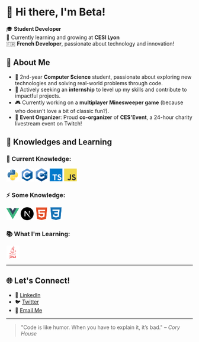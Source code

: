 # 👋 Hi there, I'm Beta!

🎓 **Student Developer**  
📍 Currently learning and growing at **CESI Lyon**  
🇫🇷 **French Developer**, passionate about technology and innovation!  

## 🚀 About Me
- 🌱 2nd-year **Computer Science** student, passionate about exploring new technologies and solving real-world problems through code.
- 💼 Actively seeking an **internship** to level up my skills and contribute to impactful projects.
- 🎮 Currently working on a **multiplayer Minesweeper game** (because who doesn't love a bit of classic fun?).
- 🌟 **Event Organizer**: Proud **co-organizer** of **CES'Event**, a 24-hour charity livestream event on Twitch!  

## 📖 Knowledges and Learning
### 🌱 Current Knowledge:
<p>
  <img src="https://github.com/devicons/devicon/blob/master/icons/python/python-original.svg" title="Python" alt="Python" width="35" height="35">
  <img src="https://github.com/devicons/devicon/blob/master/icons/c/c-original.svg" title="C" alt="C" width="35" height="35">
  <img src="https://github.com/devicons/devicon/blob/master/icons/cplusplus/cplusplus-original.svg" title="C++" alt="C++" width="35" height="35">
  <img src="https://raw.githubusercontent.com/devicons/devicon/ca28c779441053191ff11710fe24a9e6c23690d6/icons/typescript/typescript-plain.svg" title="TypeScript" alt="TypeScript" width="35" height="35">
  <img src="https://github.com/devicons/devicon/blob/master/icons/javascript/javascript-original.svg" title="JavaScript" alt="JavaScript" width="35" height="35">
</p>

### ⚡ Some Knowledge:
<p>
    <img src="https://github.com/devicons/devicon/blob/master/icons/vuejs/vuejs-original.svg" title="VueJS" alt="VueJS" width="35" height="35">
    <img src="https://raw.githubusercontent.com/devicons/devicon/ca28c779441053191ff11710fe24a9e6c23690d6/icons/nextjs/nextjs-original.svg" title="NextJS" alt="VueJS" width="35" height="35">
    <img src="https://raw.githubusercontent.com/devicons/devicon/ca28c779441053191ff11710fe24a9e6c23690d6/icons/html5/html5-plain.svg" title="Html 5" alt="Html 5" width="35" height="35">
    <img src="https://raw.githubusercontent.com/devicons/devicon/ca28c779441053191ff11710fe24a9e6c23690d6/icons/css3/css3-plain.svg" title="CSS 3" alt="Css 3" width="35" height="35">
</p>

### 📚 What I'm Learning:
<p>
  <img src="https://raw.githubusercontent.com/devicons/devicon/ca28c779441053191ff11710fe24a9e6c23690d6/icons/java/java-plain-wordmark.svg" title="Java" alt="Godot" width="35" height="35">
</p>

---

## 🌐 Let's Connect!
- 💼 [LinkedIn](https://linkedin.com/in/louis-drouhin)
- 🐦 [Twitter](https://x.com/BetaLouisD)
- 📧 [Email Me](mailto:louis.drouhin@proton.me)

---

> "Code is like humor. When you have to explain it, it’s bad." – _Cory House_
